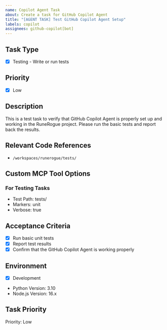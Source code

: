 ```yaml
---
name: Copilot Agent Task
about: Create a task for GitHub Copilot Agent
title: "[AGENT TASK] Test GitHub Copilot Agent Setup"
labels: copilot
assignees: github-copilot[bot]
---
```


## Task Type
- [x] Testing - Write or run tests

## Priority
- [x] Low

## Description
This is a test task to verify that GitHub Copilot Agent is properly set up and working in the RuneRogue project. Please run the basic tests and report back the results.

## Relevant Code References
- `/workspaces/runerogue/tests/`

## Custom MCP Tool Options

### For Testing Tasks
- Test Path: tests/
- Markers: unit
- Verbose: true

## Acceptance Criteria
- [x] Run basic unit tests
- [x] Report test results
- [x] Confirm that the GitHub Copilot Agent is working properly

## Environment
- [x] Development
- Python Version: 3.10
- Node.js Version: 16.x

## Task Priority
Priority: Low
